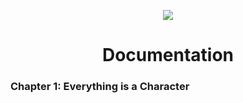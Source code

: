 <p align="center">
  <img src="https://jaeger-engine.web.app/assets/jaeger-engine.png"/>
</p>

<h1 align="center">Documentation</h1>
<h3>Chapter 1: Everything is a Character</h3>
